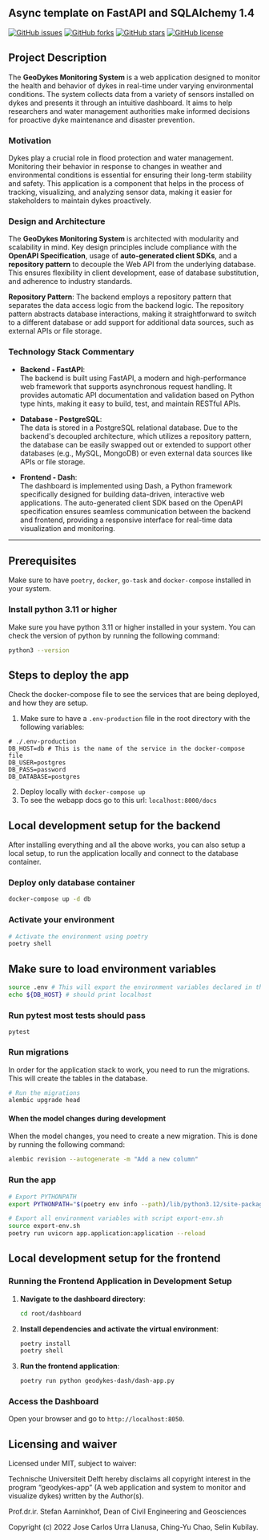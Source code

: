 ## Async template on FastAPI and SQLAlchemy 1.4

[![GitHub issues](https://img.shields.io/github/issues/TUDelft-GeoDykes/geodykes-fastapi)](https://github.com/TUDelft-GeoDykes/geodykes-fastapi/issues)
[![GitHub forks](https://img.shields.io/github/forks/TUDelft-GeoDykes/geodykes-fastapi)](https://github.com/TUDelft-GeoDykes/geodykes-fastapi/network)
[![GitHub stars](https://img.shields.io/github/stars/TUDelft-GeoDykes/geodykes-fastapi)](https://github.com/TUDelft-GeoDykes/geodykes-fastapi/stargazers)
[![GitHub license](https://img.shields.io/github/license/TUDelft-GeoDykes/geodykes-fastapi)](https://github.com/TUDelft-GeoDykes/geodykes-fastapi/blob/main/LICENSE)


## Project Description

The **GeoDykes Monitoring System** is a web application designed to monitor the health and behavior of dykes in real-time under varying environmental conditions. The system collects data from a variety of sensors installed on dykes and presents it through an intuitive dashboard. It aims to help researchers and water management authorities make informed decisions for proactive dyke maintenance and disaster prevention.

### Motivation

Dykes play a crucial role in flood protection and water management. Monitoring their behavior in response to changes in weather and environmental conditions is essential for ensuring their long-term stability and safety. This application is a component that helps in the process of tracking, visualizing, and analyzing sensor data, making it easier for stakeholders to maintain dykes proactively.

### Design and Architecture

The **GeoDykes Monitoring System** is architected with modularity and scalability in mind. Key design principles include compliance with the **OpenAPI Specification**, usage of **auto-generated client SDKs**, and a **repository pattern** to decouple the Web API from the underlying database. This ensures flexibility in client development, ease of database substitution, and adherence to industry standards.

**Repository Pattern**: The backend employs a repository pattern that separates the data access logic from the backend logic. The repository pattern abstracts database interactions, making it straightforward to switch to a different database or add support for additional data sources, such as external APIs or file storage.

### Technology Stack Commentary

- **Backend - FastAPI**:  
  The backend is built using FastAPI, a modern and high-performance web framework that supports asynchronous request handling. It provides automatic API documentation and validation based on Python type hints, making it easy to build, test, and maintain RESTful APIs.

- **Database - PostgreSQL**:  
  The data is stored in a PostgreSQL relational database. Due to the backend's decoupled architecture, which utilizes a repository pattern, the database can be easily swapped out or extended to support other databases (e.g., MySQL, MongoDB) or even external data sources like APIs or file storage.

- **Frontend - Dash**:  
  The dashboard is implemented using Dash, a Python framework specifically designed for building data-driven, interactive web applications. The auto-generated client SDK based on the OpenAPI specification ensures seamless communication between the backend and frontend, providing a responsive interface for real-time data visualization and monitoring.

---

## Prerequisites
Make sure to have `poetry`, `docker`, `go-task` and `docker-compose` installed in your system.

### Install python 3.11 or higher
Make sure you have python 3.11 or higher installed in your system. You can check the version of python by running the following command:
```sh
python3 --version
```

## Steps to deploy the app
Check the docker-compose file to see the services that are being deployed, and how they are setup.
1. Make sure to have a `.env-production` file in the root directory with the following variables:
```
# ./.env-production
DB_HOST=db # This is the name of the service in the docker-compose file
DB_USER=postgres
DB_PASS=password
DB_DATABASE=postgres
```
2. Deploy locally with `docker-compose up`
3. To see the webapp docs go to this url: `localhost:8000/docs`


## Local development setup for the backend
After installing everything and all the above works, you can also setup a local setup, to run the application locally and connect to the database container.

### Deploy only database container
```sh
docker-compose up -d db
```


### Activate your environment
```sh
# Activate the environment using poetry
poetry shell
```
## Make sure to load environment variables
```sh
source .env # This will export the environment variables declared in the .env file
echo ${DB_HOST} # should print localhost
```

### Run pytest most tests should pass
```
pytest
```

### Run migrations
In order for the application stack to work, you need to run the migrations. This will create the tables in the database.
```sh
# Run the migrations
alembic upgrade head
```

#### When the model changes during development
When the model changes, you need to create a new migration. This is done by running the following command:
```sh
alembic revision --autogenerate -m "Add a new column"
```

### Run the app
```sh
# Export PYTHONPATH
export PYTHONPATH="$(poetry env info --path)/lib/python3.12/site-packages":$PYTHONPATH

# Export all environment variables with script export-env.sh
source export-env.sh 
poetry run uvicorn app.application:application --reload
```
## Local development setup for the frontend
### Running the Frontend Application in Development Setup

1. **Navigate to the dashboard directory**:
   ```sh
   cd root/dashboard
   ```

2. **Install dependencies and activate the virtual environment**:
   ```sh
   poetry install
   poetry shell
   ```

3. **Run the frontend application**:
   ```sh
   poetry run python geodykes-dash/dash-app.py
   ```

### Access the Dashboard

Open your browser and go to `http://localhost:8050`.
## Licensing and waiver

Licensed under MIT, subject to waiver:

Technische Universiteit Delft hereby disclaims all copyright interest in the program “geodykes-app” (A web application and system to monitor and visualize dykes) written by the Author(s).

Prof.dr.ir. Stefan Aarninkhof, Dean of Civil Engineering and Geosciences

Copyright (c) 2022 Jose Carlos Urra Llanusa, Ching-Yu Chao, Selin Kubilay.



